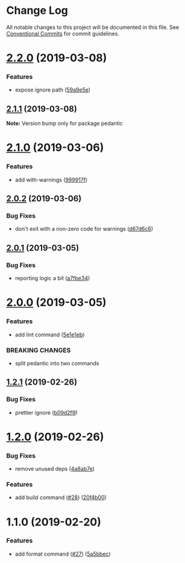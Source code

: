 # Change Log

All notable changes to this project will be documented in this file.
See [Conventional Commits](https://conventionalcommits.org) for commit guidelines.

# [2.2.0](https://github.com/4Catalyzer/cli/compare/pedantic@2.1.1...pedantic@2.2.0) (2019-03-08)


### Features

* expose ignore path ([59a9e5e](https://github.com/4Catalyzer/cli/commit/59a9e5e))





## [2.1.1](https://github.com/4Catalyzer/cli/compare/pedantic@2.1.0...pedantic@2.1.1) (2019-03-08)

**Note:** Version bump only for package pedantic





# [2.1.0](https://github.com/4Catalyzer/cli/compare/pedantic@2.0.2...pedantic@2.1.0) (2019-03-06)


### Features

* add with-warnings ([999917f](https://github.com/4Catalyzer/cli/commit/999917f))





## [2.0.2](https://github.com/4Catalyzer/cli/compare/pedantic@2.0.1...pedantic@2.0.2) (2019-03-06)


### Bug Fixes

* don't exit with a non-zero code for warnings ([d67d6c6](https://github.com/4Catalyzer/cli/commit/d67d6c6))





## [2.0.1](https://github.com/4Catalyzer/cli/compare/pedantic@2.0.0...pedantic@2.0.1) (2019-03-05)


### Bug Fixes

* reporting logic a bit ([a7fbe34](https://github.com/4Catalyzer/cli/commit/a7fbe34))





# [2.0.0](https://github.com/4Catalyzer/cli/compare/pedantic@1.2.1...pedantic@2.0.0) (2019-03-05)


### Features

* add lint command ([5e1e1eb](https://github.com/4Catalyzer/cli/commit/5e1e1eb))


### BREAKING CHANGES

* split pedantic into two commands





## [1.2.1](https://github.com/4Catalyzer/cli/compare/pedantic@1.2.0...pedantic@1.2.1) (2019-02-26)


### Bug Fixes

* prettier ignore ([b09d2f9](https://github.com/4Catalyzer/cli/commit/b09d2f9))





# [1.2.0](https://github.com/4Catalyzer/cli/compare/pedantic@1.1.0...pedantic@1.2.0) (2019-02-26)


### Bug Fixes

* remove unused deps ([4a8ab7e](https://github.com/4Catalyzer/cli/commit/4a8ab7e))


### Features

* add build command ([#28](https://github.com/4Catalyzer/cli/issues/28)) ([20f4b00](https://github.com/4Catalyzer/cli/commit/20f4b00))





# 1.1.0 (2019-02-20)

### Features

- add format command ([#27](https://github.com/4Catalyzer/cli/issues/27)) ([5a5bbec](https://github.com/4Catalyzer/cli/commit/5a5bbec))
